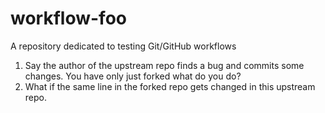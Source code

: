 # workflow-foo
A repository dedicated to testing Git/GitHub workflows

1. Say the author of the upstream repo finds a bug and commits some changes. You have only just forked what do you do?
2. What if the same line in the forked repo gets changed in this upstream repo.
